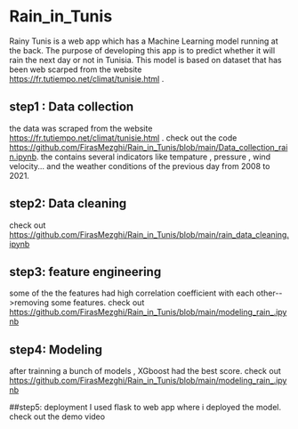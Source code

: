 # Rain_in_Tunis
Rainy Tunis is a web app which has a Machine Learning model running at the back. The purpose of developing this app is to predict whether it will rain the next day or not in Tunisia. This model is based on dataset that has been web scarped from the website https://fr.tutiempo.net/climat/tunisie.html .

## step1 : Data collection
the data was scraped from the website https://fr.tutiempo.net/climat/tunisie.html .
check out the code https://github.com/FirasMezghi/Rain_in_Tunis/blob/main/Data_collection_rain.ipynb.
the contains several indicators like tempature , pressure , wind velocity... and the weather conditions of the previous day from 2008 to 2021.

## step2: Data cleaning
check out https://github.com/FirasMezghi/Rain_in_Tunis/blob/main/rain_data_cleaning.ipynb

## step3: feature engineering
some of the the features had high correlation coefficient with each other-->removing some features.
check out https://github.com/FirasMezghi/Rain_in_Tunis/blob/main/modeling_rain_.ipynb

## step4: Modeling
after trainning a bunch of models , XGboost had the best score.
check out https://github.com/FirasMezghi/Rain_in_Tunis/blob/main/modeling_rain_.ipynb

##step5: deployment
I used flask to web app where i deployed the model.
check out the demo video 


